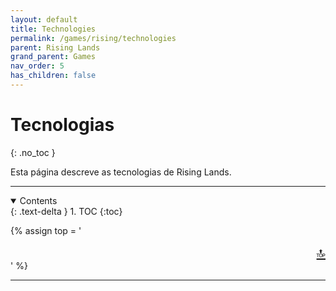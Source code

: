 ```yaml
---
layout: default
title: Technologies
permalink: /games/rising/technologies
parent: Rising Lands
grand_parent: Games
nav_order: 5
has_children: false
---
```


# Tecnologias
{: .no_toc }

Esta página descreve as tecnologias de Rising Lands.

--------------------------------------------------------------------------------

<details open markdown="block">
  <summary>
    Contents
  </summary>
  {: .text-delta }
1. TOC
{:toc}
</details>

{% assign top = '<div style="text-align: right; font-size: 150%"><a href="#" id="back-to-top">🔝</a></div>' %}

--------------------------------------------------------------------------------
